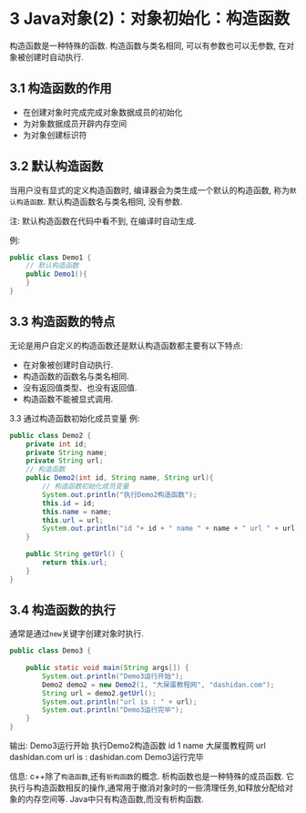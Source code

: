 3 Java对象(2)：对象初始化：构造函数
===

构造函数是一种特殊的函数. 构造函数与类名相同, 可以有参数也可以无参数, 在对象被创建时自动执行.

3.1 构造函数的作用
---

* 在创建对象时完成完成对象数据成员的初始化
* 为对象数据成员开辟内存空间
* 为对象创建标识符

3.2 默认构造函数
---

当用户没有显式的定义构造函数时, 编译器会为类生成一个默认的构造函数, 称为`默认构造函数`.
默认构造函数名与类名相同, 没有参数. 

注:
默认构造函数在代码中看不到, 在编译时自动生成.

例:
```java
public class Demo1 {
	// 默认构造函数
	public Demo1(){
	}
}
```
        
3.3 构造函数的特点
---

无论是用户自定义的构造函数还是默认构造函数都主要有以下特点:

* 在对象被创建时自动执行.
* 构造函数的函数名与类名相同.
* 没有返回值类型、也没有返回值.
* 构造函数不能被显式调用.

3.3 通过构造函数初始化成员变量
例:
```java
public class Demo2 {
	private int id;
	private String name;
	private String url;
	// 构造函数
	public Demo2(int id, String name, String url){
		// 构造函数初始化成员变量
		System.out.println("执行Demo2构造函数");
		this.id = id;
		this.name = name;
		this.url = url;
		System.out.println("id "+ id + " name " + name + " url " + url);
	}
	
	public String getUrl() {
		return this.url;
	}
}
```	

3.4 构造函数的执行
---

通常是通过`new`关键字创建对象时执行.

```java
public class Demo3 {
	
	public static void main(String args[]) {
		System.out.println("Demo3运行开始");
		Demo2 demo2 = new Demo2(1, "大屎蛋教程网", "dashidan.com");
		String url = demo2.getUrl();
		System.out.println("url is : " + url);
		System.out.println("Demo3运行完毕");
	}
}
```

输出:
	Demo3运行开始
	执行Demo2构造函数
	id 1 name 大屎蛋教程网 url dashidan.com
	url is : dashidan.com
	Demo3运行完毕
	
信息:
c++除了`构造函数`,还有`析构函数`的概念. 析构函数也是一种特殊的成员函数.  它执行与构造函数相反的操作,通常用于撤消对象时的一些清理任务,如释放分配给对象的内存空间等. 
Java中只有构造函数,而没有析构函数.